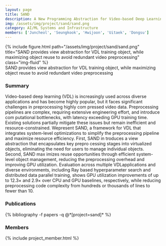 ```yaml
---
layout: page
title: SAND
description: A New Programming Abstraction for Video-based Deep Learning
img: /assets/img/project/sand/sand.png
category: AI/ML Systems and Infrastructure
members: ['Juncheol', 'Seungkook', 'Hwijoon', 'Uitaek', 'Dongsu']
---
```


<div class="row justify-content-sm-center">
    <div class="col-md mt-3 col-md-6">
        {% include figure.html path="/assets/img/project/sand/sand.png" title="SAND provides view abstraction for VDL training object, while maximizing object reuse to avoid redundant video preprocessing" class="img-fluid" %}
        <div class="caption">
          SAND provides view abstraction for VDL training object, while maximizing object reuse to avoid redundant video preprocessing
        </div>
    </div>
</div>

<h3>Summary</h3>
Video-based deep learning (VDL) is increasingly used across
 diverse applications and has become highly popular, but it
 faces significant challenges in preprocessing highly com
pressed video data. Preprocessing pipelines are complex,
 requiring extensive engineering effort, and introduce com
putational bottlenecks, with latency exceeding GPU training
 time. Existing solutions partially mitigate these issues but
 remain inefficient and resource-constrained.
 Wepresent SAND, a framework for VDL that integrates
 system-level optimizations to simplify the preprocessing
 pipeline and maximize resource efficiency. First, SAND in
troduces a view abstraction that encapsulates key prepro
cessing stages into virtualized objects, eliminating the need
 for users to manage individual objects. Second, SAND max
imizes reuse opportunities through efficient system-level
 object management, reducing the preprocessing overhead
 and improving GPU utilization. Evaluation across multiple
 VDLapplications and diverse environments, including Ray
based hyperparameter search and distributed data parallel
 training, shows GPU utilization improvements of up to 12.3×
 and 2.9× over CPU and GPU baselines, respectively, while
 reducing preprocessing code complexity from hundreds or
 thousands of lines to fewer than 10.

<h3>Publications</h3>
<div class="publications">
{% bibliography -f papers -q @*[project=sand]* %}
</div>

<h3>Members</h3>
{% include project_member.html %}
